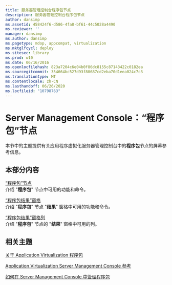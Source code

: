 ```yaml
---
title: 服务器管理控制台程序包节点
description: 服务器管理控制台程序包节点
author: dansimp
ms.assetid: 458424f6-d586-4fa8-bf61-44c5028a4490
ms.reviewer: ''
manager: dansimp
ms.author: dansimp
ms.pagetype: mdop, appcompat, virtualization
ms.mktglfcycl: deploy
ms.sitesec: library
ms.prod: w10
ms.date: 06/16/2016
ms.openlocfilehash: 823a7204c6e04b0f86dc8155c87143422c0182ea
ms.sourcegitcommit: 354664bc527d93f80687cd2eba70d1eea024c7c3
ms.translationtype: MT
ms.contentlocale: zh-CN
ms.lasthandoff: 06/26/2020
ms.locfileid: "10798763"
---
```

# Server Management Console：“程序包”节点


本节中的主题提供有关应用程序虚拟化服务器管理控制台中的**程序包**节点的屏幕参考信息。

## 本部分内容


<a href="" id="packages-node"></a>[“程序包”节点](packages-node.md)  
介绍 "**程序包**" 节点中可用的功能和命令。

<a href="" id="package-results-pane"></a>[“程序包结果”窗格](package-results-pane.md)  
介绍 "**程序包**" 节点 "**结果**" 窗格中可用的功能和命令。

<a href="" id="package-results-pane-columns"></a>[“程序包结果”窗格列](package-results-pane-columns.md)  
介绍 "**程序包**" 节点的 "**结果**" 窗格中可用的列。

## 相关主题


[关于 Application Virtualization 程序包](about-application-virtualization-packages.md)

[Application Virtualization Server Management Console 参考](application-virtualization-server-management-console-reference.md)

[如何在 Server Management Console 中管理程序包](how-to-manage-packages-in-the-server-management-console.md)

 

 





